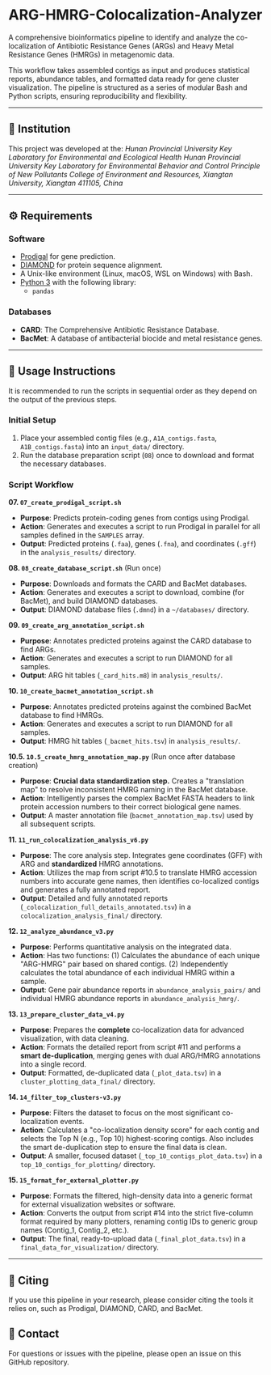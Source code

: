 
# ARG-HMRG-Colocalization-Analyzer

A comprehensive bioinformatics pipeline to identify and analyze the co-localization of Antibiotic Resistance Genes (ARGs) and Heavy Metal Resistance Genes (HMRGs) in metagenomic data.

This workflow takes assembled contigs as input and produces statistical reports, abundance tables, and formatted data ready for gene cluster visualization. The pipeline is structured as a series of modular Bash and Python scripts, ensuring reproducibility and flexibility.

---

## 🏢 Institution

This project was developed at the:
*Hunan Provincial University Key Laboratory for Environmental and Ecological Health*
*Hunan Provincial University Key Laboratory for Environmental Behavior and Control Principle of New Pollutants*
*College of Environment and Resources, Xiangtan University, Xiangtan 411105, China*

---

## ⚙️ Requirements

### Software
*   [Prodigal](https://github.com/hyattpd/Prodigal) for gene prediction.
*   [DIAMOND](https://github.com/bbuchfink/diamond) for protein sequence alignment.
*   A Unix-like environment (Linux, macOS, WSL on Windows) with Bash.
*   [Python 3](https://www.python.org/) with the following library:
    *   `pandas`

### Databases
*   **CARD**: The Comprehensive Antibiotic Resistance Database.
*   **BacMet**: A database of antibacterial biocide and metal resistance genes.

---

## 🚀 Usage Instructions

It is recommended to run the scripts in sequential order as they depend on the output of the previous steps.

### Initial Setup

1.  Place your assembled contig files (e.g., `A1A_contigs.fasta`, `A1B_contigs.fasta`) into an `input_data/` directory.
2.  Run the database preparation script (`08`) once to download and format the necessary databases.

### Script Workflow

**07. `07_create_prodigal_script.sh`**
*   **Purpose**: Predicts protein-coding genes from contigs using Prodigal.
*   **Action**: Generates and executes a script to run Prodigal in parallel for all samples defined in the `SAMPLES` array.
*   **Output**: Predicted proteins (`.faa`), genes (`.fna`), and coordinates (`.gff`) in the `analysis_results/` directory.

**08. `08_create_database_script.sh`** (Run once)
*   **Purpose**: Downloads and formats the CARD and BacMet databases.
*   **Action**: Generates and executes a script to download, combine (for BacMet), and build DIAMOND databases.
*   **Output**: DIAMOND database files (`.dmnd`) in a `~/databases/` directory.

**09. `09_create_arg_annotation_script.sh`**
*   **Purpose**: Annotates predicted proteins against the CARD database to find ARGs.
*   **Action**: Generates and executes a script to run DIAMOND for all samples.
*   **Output**: ARG hit tables (`_card_hits.m8`) in `analysis_results/`.

**10. `10_create_bacmet_annotation_script.sh`**
*   **Purpose**: Annotates predicted proteins against the combined BacMet database to find HMRGs.
*   **Action**: Generates and executes a script to run DIAMOND for all samples.
*   **Output**: HMRG hit tables (`_bacmet_hits.tsv`) in `analysis_results/`.

**10.5. `10.5_create_hmrg_annotation_map.py`** (Run once after database creation)
*   **Purpose**: **Crucial data standardization step.** Creates a "translation map" to resolve inconsistent HMRG naming in the BacMet database.
*   **Action**: Intelligently parses the complex BacMet FASTA headers to link protein accession numbers to their correct biological gene names.
*   **Output**: A master annotation file (`bacmet_annotation_map.tsv`) used by all subsequent scripts.

**11. `11_run_colocalization_analysis_v6.py`**
*   **Purpose**: The core analysis step. Integrates gene coordinates (GFF) with ARG and **standardized** HMRG annotations.
*   **Action**: Utilizes the map from script #10.5 to translate HMRG accession numbers into accurate gene names, then identifies co-localized contigs and generates a fully annotated report.
*   **Output**: Detailed and fully annotated reports (`_colocalization_full_details_annotated.tsv`) in a `colocalization_analysis_final/` directory.

**12. `12_analyze_abundance_v3.py`**
*   **Purpose**: Performs quantitative analysis on the integrated data.
*   **Action**: Has two functions: (1) Calculates the abundance of each unique "ARG-HMRG" pair based on shared contigs. (2) Independently calculates the total abundance of each individual HMRG within a sample.
*   **Output**: Gene pair abundance reports in `abundance_analysis_pairs/` and individual HMRG abundance reports in `abundance_analysis_hmrg/`.

**13. `13_prepare_cluster_data_v4.py`**
*   **Purpose**: Prepares the **complete** co-localization data for advanced visualization, with data cleaning.
*   **Action**: Formats the detailed report from script #11 and performs a **smart de-duplication**, merging genes with dual ARG/HMRG annotations into a single record.
*   **Output**: Formatted, de-duplicated data (`_plot_data.tsv`) in a `cluster_plotting_data_final/` directory.

**14. `14_filter_top_clusters-v3.py`**
*   **Purpose**: Filters the dataset to focus on the most significant co-localization events.
*   **Action**: Calculates a "co-localization density score" for each contig and selects the Top N (e.g., Top 10) highest-scoring contigs. Also includes the smart de-duplication step to ensure the final data is clean.
*   **Output**: A smaller, focused dataset (`_top_10_contigs_plot_data.tsv`) in a `top_10_contigs_for_plotting/` directory.

**15. `15_format_for_external_plotter.py`**
*   **Purpose**: Formats the filtered, high-density data into a generic format for external visualization websites or software.
*   **Action**: Converts the output from script #14 into the strict five-column format required by many plotters, renaming contig IDs to generic group names (Contig_1, Contig_2, etc.).
*   **Output**: The final, ready-to-upload data (`_final_plot_data.tsv`) in a `final_data_for_visualization/` directory.

---

## 📄 Citing

If you use this pipeline in your research, please consider citing the tools it relies on, such as Prodigal, DIAMOND, CARD, and BacMet.

## 📧 Contact

For questions or issues with the pipeline, please open an issue on this GitHub repository.
